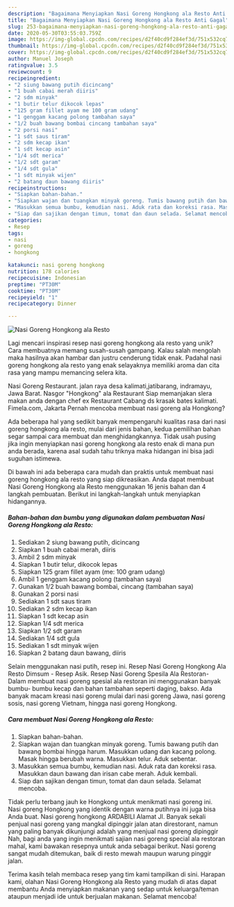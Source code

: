 ```yaml
---
description: "Bagaimana Menyiapkan Nasi Goreng Hongkong ala Resto Anti Gagal"
title: "Bagaimana Menyiapkan Nasi Goreng Hongkong ala Resto Anti Gagal"
slug: 253-bagaimana-menyiapkan-nasi-goreng-hongkong-ala-resto-anti-gagal
date: 2020-05-30T03:55:03.759Z
image: https://img-global.cpcdn.com/recipes/d2f40cd9f284ef3d/751x532cq70/nasi-goreng-hongkong-ala-resto-foto-resep-utama.jpg
thumbnail: https://img-global.cpcdn.com/recipes/d2f40cd9f284ef3d/751x532cq70/nasi-goreng-hongkong-ala-resto-foto-resep-utama.jpg
cover: https://img-global.cpcdn.com/recipes/d2f40cd9f284ef3d/751x532cq70/nasi-goreng-hongkong-ala-resto-foto-resep-utama.jpg
author: Manuel Joseph
ratingvalue: 3.5
reviewcount: 9
recipeingredient:
- "2 siung bawang putih dicincang"
- "1 buah cabai merah diiris"
- "2 sdm minyak"
- "1 butir telur dikocok lepas"
- "125 gram fillet ayam me 100 gram udang"
- "1 genggam kacang polong tambahan saya"
- "1/2 buah bawang bombai cincang tambahan saya"
- "2 porsi nasi"
- "1 sdt saus tiram"
- "2 sdm kecap ikan"
- "1 sdt kecap asin"
- "1/4 sdt merica"
- "1/2 sdt garam"
- "1/4 sdt gula"
- "1 sdt minyak wijen"
- "2 batang daun bawang diiris"
recipeinstructions:
- "Siapkan bahan-bahan."
- "Siapkan wajan dan tuangkan minyak goreng. Tumis bawang putih dan bawang bombai hingga harum. Masukkan udang dan kacang polong. Masak hingga berubah warna. Masukkan telur. Aduk sebentar."
- "Masukkan semua bumbu, kemudian nasi. Aduk rata dan koreksi rasa. Masukkan daun bawang dan irisan cabe merah. Aduk kembali."
- "Siap dan sajikan dengan timun, tomat dan daun selada. Selamat mencoba."
categories:
- Resep
tags:
- nasi
- goreng
- hongkong

katakunci: nasi goreng hongkong 
nutrition: 178 calories
recipecuisine: Indonesian
preptime: "PT30M"
cooktime: "PT30M"
recipeyield: "1"
recipecategory: Dinner

---
```



![Nasi Goreng Hongkong ala Resto](https://img-global.cpcdn.com/recipes/d2f40cd9f284ef3d/751x532cq70/nasi-goreng-hongkong-ala-resto-foto-resep-utama.jpg)

Lagi mencari inspirasi resep nasi goreng hongkong ala resto yang unik? Cara membuatnya memang susah-susah gampang. Kalau salah mengolah maka hasilnya akan hambar dan justru cenderung tidak enak. Padahal nasi goreng hongkong ala resto yang enak selayaknya memiliki aroma dan cita rasa yang mampu memancing selera kita.

Nasi Goreng Restaurant. jalan raya desa kalimati,jatibarang, indramayu, Jawa Barat. Nasgor &#34;Hongkong&#34; ala Restaurant Siap memanjakan slera makan anda dengan chef ex Restaurant Cabang ds krasak bates kalimati. Fimela.com, Jakarta Pernah mencoba membuat nasi goreng ala Hongkong?

Ada beberapa hal yang sedikit banyak mempengaruhi kualitas rasa dari nasi goreng hongkong ala resto, mulai dari jenis bahan, kedua pemilihan bahan segar sampai cara membuat dan menghidangkannya. Tidak usah pusing jika ingin menyiapkan nasi goreng hongkong ala resto enak di mana pun anda berada, karena asal sudah tahu triknya maka hidangan ini bisa jadi suguhan istimewa.


Di bawah ini ada beberapa cara mudah dan praktis untuk membuat nasi goreng hongkong ala resto yang siap dikreasikan. Anda dapat membuat Nasi Goreng Hongkong ala Resto menggunakan 16 jenis bahan dan 4 langkah pembuatan. Berikut ini langkah-langkah untuk menyiapkan hidangannya.

<!--inarticleads1-->

##### Bahan-bahan dan bumbu yang digunakan dalam pembuatan Nasi Goreng Hongkong ala Resto:

1. Sediakan 2 siung bawang putih, dicincang
1. Siapkan 1 buah cabai merah, diiris
1. Ambil 2 sdm minyak
1. Siapkan 1 butir telur, dikocok lepas
1. Siapkan 125 gram fillet ayam (me: 100 gram udang)
1. Ambil 1 genggam kacang polong (tambahan saya)
1. Gunakan 1/2 buah bawang bombai, cincang (tambahan saya)
1. Gunakan 2 porsi nasi
1. Sediakan 1 sdt saus tiram
1. Sediakan 2 sdm kecap ikan
1. Siapkan 1 sdt kecap asin
1. Siapkan 1/4 sdt merica
1. Siapkan 1/2 sdt garam
1. Sediakan 1/4 sdt gula
1. Sediakan 1 sdt minyak wijen
1. Siapkan 2 batang daun bawang, diiris


Selain menggunakan nasi putih, resep ini. Resep Nasi Goreng Hongkong Ala Resto Dimsum - Resep Asik. Resep Nasi Goreng Spesila Ala Restoran-Dalam membuat nasi goreng spesial ala restoran ini menggunakan banyak bumbu- bumbu kecap dan bahan tambahan seperti daging, bakso. Ada banyak macam kreasi nasi goreng mulai dari nasi goreng Jawa, nasi goreng sosis, nasi goreng Vietnam, hingga nasi goreng Hongkong. 

<!--inarticleads2-->

##### Cara membuat Nasi Goreng Hongkong ala Resto:

1. Siapkan bahan-bahan.
1. Siapkan wajan dan tuangkan minyak goreng. Tumis bawang putih dan bawang bombai hingga harum. Masukkan udang dan kacang polong. Masak hingga berubah warna. Masukkan telur. Aduk sebentar.
1. Masukkan semua bumbu, kemudian nasi. Aduk rata dan koreksi rasa. Masukkan daun bawang dan irisan cabe merah. Aduk kembali.
1. Siap dan sajikan dengan timun, tomat dan daun selada. Selamat mencoba.


Tidak perlu terbang jauh ke Hongkong untuk menikmati nasi goreng ini. Nasi goreng Hongkong yang identik dengan warna putihnya ini juga bisa Anda buat. Nasi goreng hongkong ARDABILI Alamat Jl. Banyak sekali penjual nasi goreng yang mangkal dipinggir jalan atan direstorant, namun yang paling banyak dikunjungi adalah yang menjual nasi goreng dipinggir Nah, bagi anda yang ingin menikmati sajian nasi goreng special ala restoran mahal, kami bawakan resepnya untuk anda sebagai berikut. Nasi goreng sangat mudah ditemukan, baik di resto mewah maupun warung pinggir jalan. 

Terima kasih telah membaca resep yang tim kami tampilkan di sini. Harapan kami, olahan Nasi Goreng Hongkong ala Resto yang mudah di atas dapat membantu Anda menyiapkan makanan yang sedap untuk keluarga/teman ataupun menjadi ide untuk berjualan makanan. Selamat mencoba!

